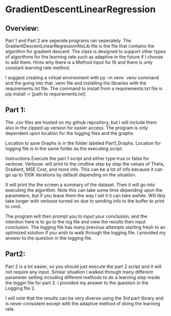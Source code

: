 # GradientDescentLinearRegression
## Overview:
Part 1 and Part 2 are seperate programs ran seperately. The GradientDescentLinearRegressionNoLib file
is the file that contains the algorithm for gradient descent. The class is designed to support other
types of algorithms for the learning rate such as adaptive in the future if I choose to add them. Hints
why there is a Method input for fit and there is only constant learning rate method.

I suggest creating a virtual environment with py -m venv .venv command and the going into that .venv
file and installing the libraries with the requirements.txt file. The command to install from a 
requirements.txt file is pip install -r [path to requirements.txt]


## Part 1:
The .csv files are hosted on my github repository, but I will include them also in the zipped up version
for easier access. The program is only dependent upon location for the logging files and the graphs

Location to save Graphs is in the folder labeled Part1_Graphs.
Location for logging file is in the same folder as the executing script.

Instructions
Execute the part 1 script and either type true or false for verbose.
Verbose: will print to the cmdline step by step the values of Theta, Gradient, MSE Cost, and more info.
This can be a lot of info because it can go up to 100K iterations by default depending on the situation.

It will print the the screen a summary of the dataset. Then it will go into executing the algorithm.
Note this can take some time depending upon the parameters, but if you leave them the way I set it it can
take awhile. Will likly take longer with verbose turned on due to sending info to the buffer to print to cmd.

The program will then prompt you to input your conclusion, and the intention here is to go to the log file
and view the results then input conclusion. The logging file has many previous attempts starting fresh to 
an optimized solution if you wish to walk through the logging file. I provided my answer to the question
in the logging file.

## Part2:
Part 2 is a lot easier, so you should just execute the part 2 script and it will not require any input.
Similar situation I walked through many different parameter setting including different methods to do a 
learning step inside the loggin file for part 2. I provided my answer to the question in the Logging file 2.

I will note that the results can be very diverse using the 3rd part library and is never consistent except with
the adaptive method of doing the learning rate.